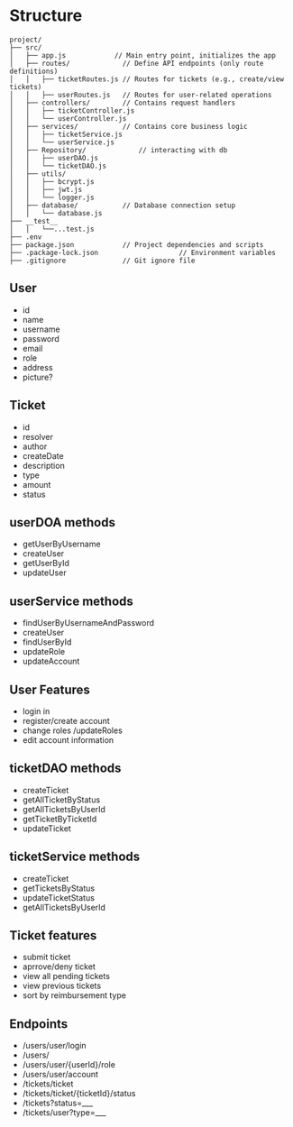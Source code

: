 # Structure
```
project/
├── src/
│   ├── app.js            // Main entry point, initializes the app
│   ├── routes/             // Define API endpoints (only route definitions)
│   │   ├── ticketRoutes.js // Routes for tickets (e.g., create/view tickets)
│   │   ├── userRoutes.js   // Routes for user-related operations
│   ├── controllers/        // Contains request handlers
│   │   ├── ticketController.js
│   │   └── userController.js
│   ├── services/           // Contains core business logic
│   │   ├── ticketService.js
│   │   └── userService.js
│   ├── Repository/             // interacting with db
│   │   ├── userDAO.js
│   │   └── ticketDAO.js
│   ├── utils/    
│   │   ├── bcrypt.js
│   │   ├── jwt.js
│   │   └── logger.js
│   ├── database/           // Database connection setup
│   │   └── database.js
├── __test__
│   │   └──...test.js
├── .env
├── package.json            // Project dependencies and scripts
├── .package-lock.json                    // Environment variables
├── .gitignore              // Git ignore file
```
## User
- id
- name
- username
- password
- email
- role
- address
- picture?

## Ticket
- id
- resolver
- author
- createDate
- description
- type
- amount
- status

## userDOA methods
- getUserByUsername
- createUser 
- getUserById
- updateUser

## userService methods
- findUserByUsernameAndPassword
- createUser
- findUserById
- updateRole
- updateAccount

## User Features
- login in
- register/create account 
- change roles /updateRoles
- edit account information

## ticketDAO methods
- createTicket
- getAllTicketByStatus
- getAllTicketsByUserId
- getTicketByTicketId
- updateTicket

## ticketService methods
- createTicket
- getTicketsByStatus
- updateTicketStatus
- getAllTicketsByUserId

## Ticket features
- submit ticket
- aprrove/deny ticket 
- view all pending tickets
- view previous tickets
- sort by reimbursement type 


## Endpoints
- /users/user/login
- /users/
- /users/user/{userId}/role
- /users/user/account
- /tickets/ticket
- /tickets/ticket/{ticketId}/status
- /tickets?status=___
- /tickets/user?type=___
